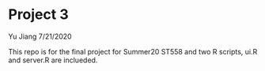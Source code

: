 Project 3
================
Yu Jiang
7/21/2020

This repo is for the final project for Summer20 ST558 and two R scripts,
ui.R and server.R are inclueded.
